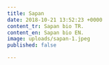 ```yaml
---
title: Sapan
date: 2018-10-21 13:52:23 +0000
content_tr: Sapan bio TR.
content_en: Sapan bio EN.
image: uploads/sapan-1.jpeg
published: false

---
```

